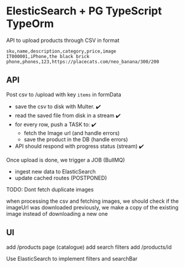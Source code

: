 # ElesticSearch + PG TypeScript TypeOrm 

API to upload products through CSV in format 

```csv
sku,name,description,category,price,image
IT000001,iPhone,the black brick phone,phones,123,https://placecats.com/neo_banana/300/200
```

## API

Post csv to /upload with key `items` in formData

* save the csv to disk with Multer. ✔️
* read the saved file from disk in a stream ✔️
* for every row, push a TASK to: ✔️
  * fetch the Image url (and handle errors)
  * save the product in the DB (handle errors)
* API should respond with progress status (stream) ✔️

Once upload is done, we trigger a JOB (BullMQ)

* ingest new data to ElasticSearch
* update cached routes (POSTPONED)

TODO: Dont fetch duplicate images

when processing the csv and fetching images, we should check if the imageUrl was downloaded previously, we make a copy of the existing image instead of downloading a new one

## UI

add /products page (catalogue)
add search filters 
add /products/id

Use ElasticSearch to implement filters and searchBar


